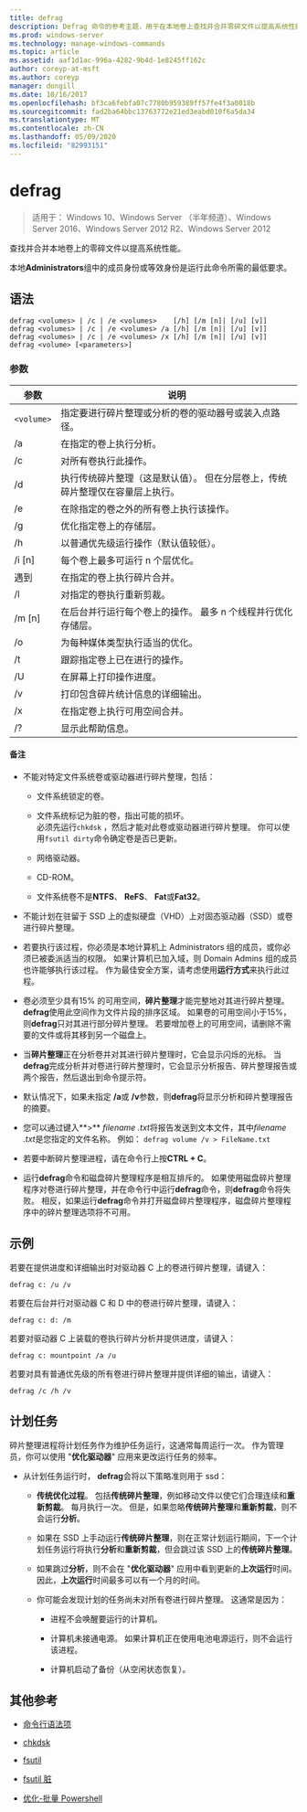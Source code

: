 ```yaml
---
title: defrag
description: Defrag 命令的参考主题，用于在本地卷上查找并合并零碎文件以提高系统性能。
ms.prod: windows-server
ms.technology: manage-windows-commands
ms.topic: article
ms.assetid: aaf1d1ac-996a-4282-9b4d-1e8245ff162c
author: coreyp-at-msft
ms.author: coreyp
manager: dongill
ms.date: 10/16/2017
ms.openlocfilehash: bf3ca6febfa07c7780b959389ff57fe4f3a0018b
ms.sourcegitcommit: fad2ba64bbc13763772e21ed3eabd010f6a5da34
ms.translationtype: MT
ms.contentlocale: zh-CN
ms.lasthandoff: 05/09/2020
ms.locfileid: "82993151"
---
```

# <a name="defrag"></a>defrag

> 适用于： Windows 10、Windows Server （半年频道）、Windows Server 2016、Windows Server 2012 R2、Windows Server 2012

查找并合并本地卷上的零碎文件以提高系统性能。

本地**Administrators**组中的成员身份或等效身份是运行此命令所需的最低要求。

## <a name="syntax"></a>语法

```
defrag <volumes> | /c | /e <volumes>    [/h] [/m [n]| [/u] [v]]
defrag <volumes> | /c | /e <volumes> /a [/h] [/m [n]| [/u] [v]]
defrag <volumes> | /c | /e <volumes> /x [/h] [/m [n]| [/u] [v]]
defrag <volume> [<parameters>]
```

### <a name="parameters"></a>参数

| 参数 | 说明 |
| --------- | ----------- |
| `<volume>` | 指定要进行碎片整理或分析的卷的驱动器号或装入点路径。 |
| /a | 在指定的卷上执行分析。 |
| /c | 对所有卷执行此操作。 |
| /d | 执行传统碎片整理（这是默认值）。 但在分层卷上，传统碎片整理仅在容量层上执行。 |
| /e | 在除指定的卷之外的所有卷上执行该操作。 |
| /g | 优化指定卷上的存储层。 |
| /h | 以普通优先级运行操作（默认值较低）。 |
| /i [n] | 每个卷上最多可运行 n 个层优化。 |
| 遇到 | 在指定的卷上执行碎片合并。 |
| /l | 对指定的卷执行重新剪裁。 |
| /m [n] | 在后台并行运行每个卷上的操作。 最多 n 个线程并行优化存储层。 |
| /o | 为每种媒体类型执行适当的优化。 |
| /t  | 跟踪指定卷上已在进行的操作。 |
| /U | 在屏幕上打印操作进度。 |
| /v | 打印包含碎片统计信息的详细输出。 |
| /x | 在指定卷上执行可用空间合并。 |
| /? | 显示此帮助信息。 |

#### <a name="remarks"></a>备注

- 不能对特定文件系统卷或驱动器进行碎片整理，包括：

  - 文件系统锁定的卷。

  - 文件系统标记为脏的卷，指出可能的损坏。<br>必须先运行`chkdsk` ，然后才能对此卷或驱动器进行碎片整理。 你可以使用`fsutil dirty`命令确定卷是否已更新。

  - 网络驱动器。

  - CD-ROM。

  - 文件系统卷不是**NTFS**、 **ReFS**、 **Fat**或**Fat32**。

- 不能计划在驻留于 SSD 上的虚拟硬盘（VHD）上对固态驱动器（SSD）或卷进行碎片整理。

- 若要执行该过程，你必须是本地计算机上 Administrators 组的成员，或你必须已被委派适当的权限。 如果计算机已加入域，则 Domain Admins 组的成员也许能够执行该过程。 作为最佳安全方案，请考虑使用**运行方式**来执行此过程。

- 卷必须至少具有15% 的可用空间，**碎片整理**才能完整地对其进行碎片整理。 **defrag**使用此空间作为文件片段的排序区域。 如果卷的可用空间小于15%，则**defrag**只对其进行部分碎片整理。 若要增加卷上的可用空间，请删除不需要的文件或将其移到另一个磁盘上。

- 当**碎片整理**正在分析卷并对其进行碎片整理时，它会显示闪烁的光标。 当**defrag**完成分析并对卷进行碎片整理时，它会显示分析报告、碎片整理报告或两个报告，然后退出到命令提示符。

- 默认情况下，如果未指定 **/a**或 **/v**参数，则**defrag**将显示分析和碎片整理报告的摘要。

- 您可以通过键入**>** <em>filename .txt</em>将报告发送到文本文件，其中*filename .txt*是您指定的文件名称。 例如： `defrag volume /v > FileName.txt`

- 若要中断碎片整理进程，请在命令行上按**CTRL + C**。

- 运行**defrag**命令和磁盘碎片整理程序是相互排斥的。 如果使用磁盘碎片整理程序对卷进行碎片整理，并在命令行中运行**defrag**命令，则**defrag**命令将失败。 相反，如果运行**defrag**命令并打开磁盘碎片整理程序，磁盘碎片整理程序中的碎片整理选项将不可用。

## <a name="examples"></a>示例

若要在提供进度和详细输出时对驱动器 C 上的卷进行碎片整理，请键入：

```
defrag c: /u /v
```

若要在后台并行对驱动器 C 和 D 中的卷进行碎片整理，请键入：

```
defrag c: d: /m
```

若要对驱动器 C 上装载的卷执行碎片分析并提供进度，请键入：

```
defrag c: mountpoint /a /u
```

若要对具有普通优先级的所有卷进行碎片整理并提供详细的输出，请键入：

```
defrag /c /h /v
```

## <a name="scheduled-task"></a>计划任务

碎片整理进程将计划任务作为维护任务运行，这通常每周运行一次。 作为管理员，你可以使用 "**优化驱动器**" 应用来更改运行任务的频率。

- 从计划任务运行时， **defrag**会将以下策略准则用于 ssd：

  - **传统优化过程**。 包括**传统碎片整理**，例如移动文件以使它们合理连续和**重新剪裁**。 每月执行一次。 但是，如果忽略**传统碎片整理**和**重新剪裁**，则不会运行**分析**。

  - 如果在 SSD 上手动运行**传统碎片整理**，则在正常计划运行期间，下一个计划任务运行将执行**分析**和**重新剪裁**，但会跳过该 SSD 上的**传统碎片整理**。

  - 如果跳过**分析**，则不会在 "**优化驱动器**" 应用中看到更新的**上次运行**时间。 因此，**上次运行**时间最多可以有一个月的时间。

  - 你可能会发现计划的任务尚未对所有卷进行碎片整理。 这通常是因为：

    - 进程不会唤醒要运行的计算机。

    - 计算机未接通电源。 如果计算机正在使用电池电源运行，则不会运行该进程。

    - 计算机启动了备份（从空闲状态恢复）。

## <a name="additional-references"></a>其他参考

- [命令行语法项](command-line-syntax-key.md)

- [chkdsk](chkdsk.md)

- [fsutil](fsutil.md)

- [fsutil 脏](fsutil-dirty.md)

- [优化-批量 Powershell](https://docs.microsoft.com/powershell/module/storage/optimize-volume?view=win10-ps)
